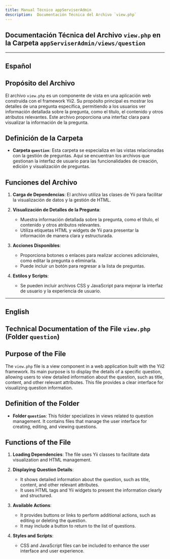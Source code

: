 ```yaml
---
title: Manual Técnico appServiserAdmin
description:  Documentación Técnica del Archivo `view.php`
---
```


## Documentación Técnica del Archivo `view.php` en la Carpeta `appServiserAdmin/views/question`

---

## Español

## Propósito del Archivo
El archivo `view.php` es un componente de vista en una aplicación web construida con el framework Yii2. Su propósito principal es mostrar los detalles de una pregunta específica, permitiendo a los usuarios ver información detallada sobre la pregunta, como el título, el contenido y otros atributos relevantes. Este archivo proporciona una interfaz clara para visualizar la información de la pregunta.

## Definición de la Carpeta
- **Carpeta `question`**: Esta carpeta se especializa en las vistas relacionadas con la gestión de preguntas. Aquí se encuentran los archivos que gestionan la interfaz de usuario para las funcionalidades de creación, edición y visualización de preguntas.

## Funciones del Archivo
1. **Carga de Dependencias**: El archivo utiliza las clases de Yii para facilitar la visualización de datos y la gestión de HTML.
  
2. **Visualización de Detalles de la Pregunta**: 
   - Muestra información detallada sobre la pregunta, como el título, el contenido y otros atributos relevantes.
   - Utiliza etiquetas HTML y widgets de Yii para presentar la información de manera clara y estructurada.

3. **Acciones Disponibles**: 
   - Proporciona botones o enlaces para realizar acciones adicionales, como editar la pregunta o eliminarla.
   - Puede incluir un botón para regresar a la lista de preguntas.

4. **Estilos y Scripts**: 
   - Se pueden incluir archivos CSS y JavaScript para mejorar la interfaz de usuario y la experiencia de usuario.

---

## English

## Technical Documentation of the File `view.php` (Folder `question`)

## Purpose of the File
The `view.php` file is a view component in a web application built with the Yii2 framework. Its main purpose is to display the details of a specific question, allowing users to view detailed information about the question, such as title, content, and other relevant attributes. This file provides a clear interface for visualizing question information.

## Definition of the Folder
- **Folder `question`**: This folder specializes in views related to question management. It contains files that manage the user interface for creating, editing, and viewing questions.

## Functions of the File
1. **Loading Dependencies**: The file uses Yii classes to facilitate data visualization and HTML management.
  
2. **Displaying Question Details**: 
   - It shows detailed information about the question, such as title, content, and other relevant attributes.
   - It uses HTML tags and Yii widgets to present the information clearly and structured.

3. **Available Actions**: 
   - It provides buttons or links to perform additional actions, such as editing or deleting the question.
   - It may include a button to return to the list of questions.

4. **Styles and Scripts**: 
   - CSS and JavaScript files can be included to enhance the user interface and user experience.